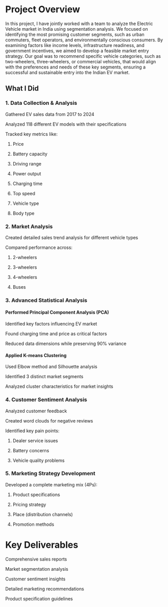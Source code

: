 # Project Overview
In this project, I have jointly worked with a team to analyze the Electric Vehicle market in India using segmentation analysis. We focused on identifying the most promising customer segments, such as urban commuters, fleet operators, and environmentally conscious consumers. By examining factors like income levels, infrastructure readiness, and government incentives, we aimed to develop a feasible market entry strategy. Our goal was to recommend specific vehicle categories, such as two-wheelers, three-wheelers, or commercial vehicles, that would align with the preferences and needs of these key segments, ensuring a successful and sustainable entry into the Indian EV market.

## What I Did

### 1. Data Collection & Analysis

Gathered EV sales data from 2017 to 2024

Analyzed 118 different EV models with their specifications

Tracked key metrics like:

1) Price

2) Battery capacity

3) Driving range

4) Power output

5) Charging time

6) Top speed

7) Vehicle type

8) Body type

### 2. Market Analysis

Created detailed sales trend analysis for different vehicle types

Compared performance across:

1) 2-wheelers

2) 3-wheelers

3) 4-wheelers

4) Buses

### 3. Advanced Statistical Analysis

#### Performed Principal Component Analysis (PCA)

Identified key factors influencing EV market

Found charging time and price as critical factors

Reduced data dimensions while preserving 90% variance

#### Applied K-means Clustering

Used Elbow method and Silhouette analysis

Identified 3 distinct market segments

Analyzed cluster characteristics for market insights

### 4. Customer Sentiment Analysis

Analyzed customer feedback

Created word clouds for negative reviews

Identified key pain points:

1) Dealer service issues

2) Battery concerns

3) Vehicle quality problems

### 5. Marketing Strategy Development

Developed a complete marketing mix (4Ps):

1) Product specifications

2) Pricing strategy

3) Place (distribution channels)

4) Promotion methods

# Key Deliverables

Comprehensive sales reports

Market segmentation analysis

Customer sentiment insights

Detailed marketing recommendations

Product specification guidelines

